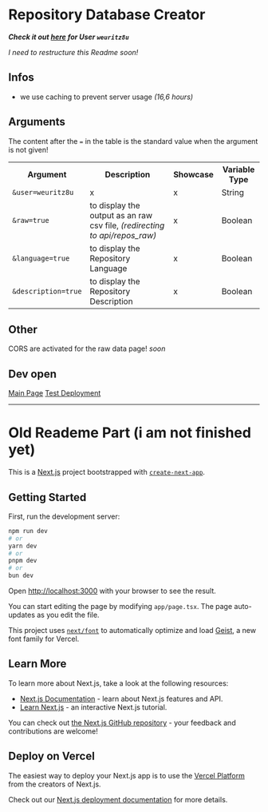<!-- written by Shadowdara -->

# Repository Database Creator

***Check it out [here](https://repo-database-creator.vercel.app/api/repos?user=weuritz8u&raw=false) for User `weuritz8u`***

*I need to restructure this Readme soon!*

## Infos

- we use caching to prevent server usage *(16,6 hours)*

## Arguments

The content after the `=` in the table is the standard
value when the argument is not given!

<table>
    <tr>
        <th>Argument</th>
        <th>Description</th>
        <th>Showcase</th>
        <th>Variable Type</th>
    </tr>
    <tr>
        <td><code>&user=weuritz8u</code></td>
        <td>x</td>
        <td>x</td>
        <td>String</td>
    </tr>
    <tr>
        <td><code>&raw=true</code></td>
        <td>to display the output as an raw csv file, <i>(redirecting to api/repos_raw)</i></td>
        <td>x</td>
        <td>Boolean</td>
    </tr>
    <tr>
        <td><code>&language=true</code></td>
        <td>to display the Repository Language</td>
        <td>x</td>
        <td>Boolean</td>
    </tr>
    <tr>
        <td><code>&description=true</code></td>
        <td>to display the Repository Description</td>
        <td>x</td>
        <td>Boolean</td>
    </tr>
</table>

## Other

CORS are activated for the raw data page! *soon*

## Dev open

<a href="https://repo-database-creator.vercel.app/api/repos_raw">Main Page</a>
<a href="https://repo-database-creator-git-test-deployment-shadowdaras-projects.vercel.app/api/repos_raw">Test Deployment</a>

---

# Old Reademe Part (i am not finished yet)

This is a [Next.js](https://nextjs.org) project bootstrapped with [`create-next-app`](https://nextjs.org/docs/app/api-reference/cli/create-next-app).

## Getting Started

First, run the development server:

```bash
npm run dev
# or
yarn dev
# or
pnpm dev
# or
bun dev
```

Open [http://localhost:3000](http://localhost:3000) with your browser to see the result.

You can start editing the page by modifying `app/page.tsx`. The page auto-updates as you edit the file.

This project uses [`next/font`](https://nextjs.org/docs/app/building-your-application/optimizing/fonts) to automatically optimize and load [Geist](https://vercel.com/font), a new font family for Vercel.

## Learn More

To learn more about Next.js, take a look at the following resources:

- [Next.js Documentation](https://nextjs.org/docs) - learn about Next.js features and API.
- [Learn Next.js](https://nextjs.org/learn) - an interactive Next.js tutorial.

You can check out [the Next.js GitHub repository](https://github.com/vercel/next.js) - your feedback and contributions are welcome!

## Deploy on Vercel

The easiest way to deploy your Next.js app is to use the [Vercel Platform](https://vercel.com/new?utm_medium=default-template&filter=next.js&utm_source=create-next-app&utm_campaign=create-next-app-readme) from the creators of Next.js.

Check out our [Next.js deployment documentation](https://nextjs.org/docs/app/building-your-application/deploying) for more details.
